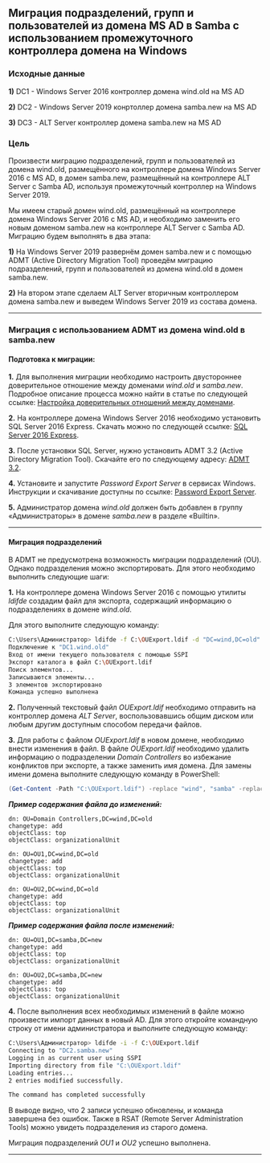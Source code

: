 ## Миграция подразделений, групп и пользователей из домена MS AD в Samba с использованием промежуточного контроллера домена на Windows

### Исходные данные

**1)** DC1 -  Windows Server 2016 контроллер домена wind.old на MS AD

**2)** DC2 - Windows Server 2019  конртоллер домена samba.new на MS AD

**3)** DC3  - ALT Server контроллер домена samba.new на MS AD

### Цель

Произвести миграцию подразделений, групп и пользователей из домена wind.old, размещённого на контроллере домена Windows Server 2016 с MS AD, в домен samba.new, размещённый на контроллере ALT Server с Samba AD, используя промежуточный контроллер на Windows Server 2019.

Мы имеем старый домен wind.old, размещённый на контроллере домена Windows Server 2016 с MS AD, и необходимо заменить его новым доменом samba.new на контроллере ALT Server с Samba AD. Миграцию будем выполнять в два этапа:

  **1)** На Windows Server 2019 развернём домен samba.new и с помощью ADMT (Active Directory Migration Tool) проведём миграцию подразделений, групп и пользователей из домена wind.old в домен samba.new.

 **2)** На втором этапе сделаем ALT Server вторичным контроллером домена samba.new и выведем Windows Server 2019 из состава домена.

 ---

### Миграция с использованием ADMT из домена wind.old в samba.new
#### Подготовка к миграции:

**1.** Для выполнения миграции необходимо настроить двустороннее доверительное отношение между доменами *wind.old* и *samba.new*. Подробное описание процесса можно найти в статье по следующей ссылке: [Настройка доверительных отношений между доменами](https://www.altlinux.org/ActiveDirectory/Trusts).

**2.** На контроллере домена Windows Server 2016 необходимо установить SQL Server 2016 Express. Скачать можно по следующей ссылке: [SQL Server 2016 Express](https://www.microsoft.com/ru-ru/download/details.aspx?id=56840).

**3.** После установки SQL Server, нужно установить ADMT 3.2 (Active Directory Migration Tool). Скачайте его по следующему адресу: [ADMT 3.2](https://www.microsoft.com/en-us/download/details.aspx?id=56570).

**4.** Установите и запустите *Password Export Server* в сервисах Windows. Инструкции и скачивание доступны по ссылке: [Password Export Server](https://www.microsoft.com/en-us/download/details.aspx?id=1838).

**5.** Администратор домена *wind.old* должен быть добавлен в группу «Администраторы» в домене *samba.new* в разделе «Builtin».

---

#### Миграция подразделений

В ADMT не предусмотрена возможность миграции подразделений (OU). Однако подразделения можно экспортировать. Для этого необходимо выполнить следующие шаги:

**1.** На контроллере домена Windows Server 2016 с помощью утилиты *ldifde* создадим файл для экспорта, содержащий информацию о подразделениях в домене *wind.old*.

   Для этого выполните следующую команду:

   ```bash
   C:\Users\Администратор> ldifde -f C:\OUExport.ldif -d "DC=wind,DC=old" -p subtree -r "(objectClass=organizationalUnit)" -l "dn,objectClass"
   Подключение к "DC1.wind.old"
   Вход от имени текущего пользователя с помощью SSPI
   Экспорт каталога в файл C:\OUExport.ldif
   Поиск элементов...
   Записываются элементы...
   3 элементов экспортировано
   Команда успешно выполнена
   ```

**2.** Полученный текстовый файл *OUExport.ldif* необходимо отправить на контроллер домена *ALT Server*, воспользовавшись общим диском или любым другим доступным способом передачи файлов.

**3.** Для работы с файлом *OUExport.ldif* в новом домене, необходимо внести изменения в файл.
 В файле *OUExport.ldif* необходимо удалить информацию о подразделении *Domain Controllers* во избежание конфликтов при экспорте, а также заменить имя домена. Для замены имени домена выполните следующую команду в PowerShell:

   ```powershell
   (Get-Content -Path "C:\OUExport.ldif") -replace "wind", "samba" -replace "old", "new" | Set-Content -Path "C:\OUExport.ldif"
   ```

   _**Пример содержания файла до изменений:**_

   ```text
   dn: OU=Domain Controllers,DC=wind,DC=old
   changetype: add
   objectClass: top
   objectClass: organizationalUnit

   dn: OU=OU1,DC=wind,DC=old
   changetype: add
   objectClass: top
   objectClass: organizationalUnit

   dn: OU=OU2,DC=wind,DC=old
   changetype: add
   objectClass: top
   objectClass: organizationalUnit
   ```

   _**Пример содержания файла после изменений:**_

   ```text
   dn: OU=OU1,DC=samba,DC=new
   changetype: add
   objectClass: top
   objectClass: organizationalUnit

   dn: OU=OU2,DC=samba,DC=new
   changetype: add
   objectClass: top
   objectClass: organizationalUnit
   ```


**4.** После выполнения всех необходимых изменений в файле можно произвести импорт данных в новый AD. Для этого откройте командную строку от имени администратора и выполните следующую команду:

   ```bash
   C:\Users\Администратор> ldifde -i -f C:\OUExport.ldif
   Connecting to "DC2.samba.new"
   Logging in as current user using SSPI
   Importing directory from file "C:\OUExport.ldif"
   Loading entries...
   2 entries modified successfully.

   The command has completed successfully
   ```

   В выводе видно, что 2 записи успешно обновлены, и команда завершена без ошибок. Также в RSAT (Remote Server Administration Tools) можно увидеть подразделения из старого домена.

   Миграция подразделений *OU1* и *OU2* успешно выполнена.

---


